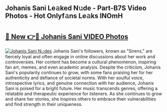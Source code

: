 ## Johanis Sani Le𝚊ked N𝚞de - Part-B7S Video Photos - Hot Onlyf𝚊ns Le𝚊ks lNOmH

# <h2><a href="http://ab65965.deff.icu/?id=Johanis+Sani">🔗 New 👉🔴 Johanis Sani VIDEO Photos</a></h2>

[![Johanis Sani N𝚞des](https://i.imgur.com/rIISA9y.gif)](http://ab65965.deff.icu/?id=Johanis+Sani)
Johanis Sani's followers, known as "Sirens," are fiercely loyal and often engage in online discussions about her work and controversies. Her content has become a cultural phenomenon, inspiring fan art, memes, and even academic analysis. Despite the criticism, Johanis Sani's popularity continues to grow, with some fans praising her for her authenticity and defiance of societal norms. With her soulful voice, introspective lyrics, and genuine connection with her audience, Johanis Sani is poised for a bright future. Her music transcends genres, offering a relatable and therapeutic experience for listeners. As she continues to grow and share her stories, she inspires others to embrace their vulnerabilities and find strength in their uniqueness.
